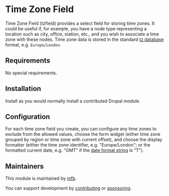 # Time Zone Field

Time Zone Field (tzfield) provides a select field for storing time zones. It
could be useful if, for example, you have a node type representing a location
such as city, office, station, etc., and you wish to associate a time zone with
these nodes. Time zone data is stored in the standard [tz
database](https://en.wikipedia.org/wiki/Tz_database) format, e.g.
`Europe/London`.


## Requirements

No special requirements.


## Installation

Install as you would normally install a contributed Drupal module.


## Configuration

For each time zone field you create, you can configure any time zones to exclude
from the allowed values, choose the form widget (either time zone grouped by
region or time zone with current offset), and choose the display formatter
(either the time zone identifier, e.g. "Europe/London"; or the formatted current
date, e.g. "GMT" if the [date format
string](https://www.php.net/manual/en/datetime.format.php#refsect1-datetime.format-parameters)
is "T").


## Maintainers

This module is maintained by [mfb](https://www.drupal.org/u/mfb).

You can support development by
[contributing](https://www.drupal.org/project/issues/tzfield) or
[sponsoring](https://github.com/sponsors/mfb).
